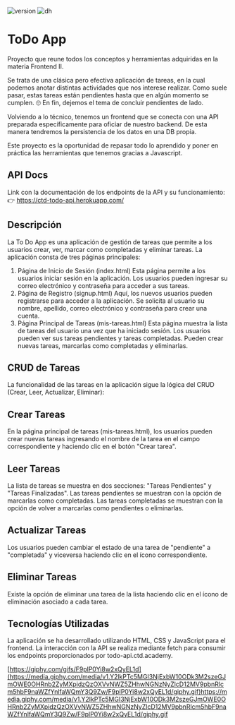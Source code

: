 ![version](https://img.shields.io/badge/Version-09.2023-green)
![dh](https://img.shields.io/badge/Materia-Frontend%20II-blue)

# ToDo App
Proyecto que reune todos los conceptos y herramientas adquiridas en la materia Frontend II.

Se trata de una clásica pero efectiva aplicación de tareas, en la cual podemos anotar distintas actividades que nos interese realizar. Como suele pasar, estas tareas están pendientes hasta que en algún momento se cumplen. 🙄 En fin, dejemos el tema de concluir pendientes de lado.

Volviendo a lo técnico, tenemos un frontend que se conecta con una API preparada específicamente para oficiar de nuestro backend. De esta manera tendremos la persistencia de los datos en una DB propia.

Este proyecto es la oportunidad de repasar todo lo aprendido y poner en práctica las herramientas que tenemos gracias a Javascript. 

## API Docs
Link con la documentación de los endpoints de la API y su funcionamiento:
👉 https://ctd-todo-api.herokuapp.com/
    
## Descripción

La To Do App es una aplicación de gestión de tareas que permite a los usuarios crear, ver, marcar como completadas y eliminar tareas. La aplicación consta de tres páginas principales:

1. Página de Inicio de Sesión (index.html)
Esta página permite a los usuarios iniciar sesión en la aplicación.
Los usuarios pueden ingresar su correo electrónico y contraseña para acceder a sus tareas.
2. Página de Registro (signup.html)
Aquí, los nuevos usuarios pueden registrarse para acceder a la aplicación.
Se solicita al usuario su nombre, apellido, correo electrónico y contraseña para crear una cuenta.
3. Página Principal de Tareas (mis-tareas.html)
Esta página muestra la lista de tareas del usuario una vez que ha iniciado sesión.
Los usuarios pueden ver sus tareas pendientes y tareas completadas.
Pueden crear nuevas tareas, marcarlas como completadas y eliminarlas.

## CRUD de Tareas
 La funcionalidad de las tareas en la aplicación sigue la lógica del CRUD (Crear, Leer, Actualizar, Eliminar):

## Crear Tareas

En la página principal de tareas (mis-tareas.html), los usuarios pueden crear nuevas tareas ingresando el nombre de la tarea en el campo correspondiente y haciendo clic en el botón "Crear tarea".
## Leer Tareas
La lista de tareas se muestra en dos secciones: "Tareas Pendientes" y "Tareas Finalizadas".
Las tareas pendientes se muestran con la opción de marcarlas como completadas.
Las tareas completadas se muestran con la opción de volver a marcarlas como pendientes o eliminarlas.

## Actualizar Tareas

Los usuarios pueden cambiar el estado de una tarea de "pendiente" a "completada" y viceversa haciendo clic en el ícono correspondiente.

## Eliminar Tareas
Existe la opción de eliminar una tarea de la lista haciendo clic en el ícono de eliminación asociado a cada tarea.

## Tecnologías Utilizadas
La aplicación se ha desarrollado utilizando HTML, CSS y JavaScript para el frontend. La interacción con la API se realiza mediante fetch para consumir los endpoints proporcionados por todo-api.ctd.academy.

[https://giphy.com/gifs/F9plP0Yi8w2xQyEL1d](https://media.giphy.com/media/v1.Y2lkPTc5MGI3NjExbW10ODk3M2szeGJmOWE0OHRnb2ZyMXpidzQzOXVvNWZ5ZHhwNGNzNyZlcD12MV9pbnRlcm5hbF9naWZfYnlfaWQmY3Q9Zw/F9plP0Yi8w2xQyEL1d/giphy.gif)https://media.giphy.com/media/v1.Y2lkPTc5MGI3NjExbW10ODk3M2szeGJmOWE0OHRnb2ZyMXpidzQzOXVvNWZ5ZHhwNGNzNyZlcD12MV9pbnRlcm5hbF9naWZfYnlfaWQmY3Q9Zw/F9plP0Yi8w2xQyEL1d/giphy.gif

